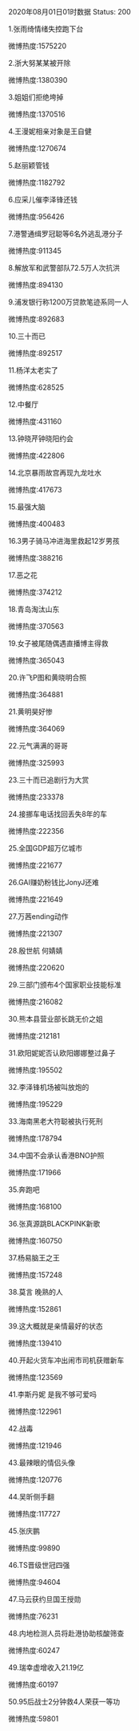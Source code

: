 2020年08月01日01时数据
Status: 200

1.张雨绮情绪失控跑下台

微博热度:1575220

2.浙大努某某被开除

微博热度:1380390

3.姐姐们拒绝垮掉

微博热度:1370516

4.王漫妮相亲对象是王自健

微博热度:1270674

5.赵丽颖管钱

微博热度:1182792

6.应采儿催李泽锋还钱

微博热度:956426

7.港警通缉罗冠聪等6名外逃乱港分子

微博热度:911345

8.解放军和武警部队72.5万人次抗洪

微博热度:894130

9.浦发银行称1200万贷款笔迹系同一人

微博热度:892683

10.三十而已

微博热度:892517

11.杨洋太老实了

微博热度:628525

12.中餐厅

微博热度:431160

13.钟晓芹钟晓阳约会

微博热度:422806

14.北京暴雨故宫再现九龙吐水

微博热度:417673

15.最强大脑

微博热度:400483

16.3男子骑马冲进海里救起12岁男孩

微博热度:388216

17.恶之花

微博热度:374212

18.青岛淘汰山东

微博热度:370563

19.女子被尾随偶遇直播博主得救

微博热度:365043

20.许飞P图和黄晓明合照

微博热度:364881

21.黄明昊好惨

微博热度:364069

22.元气满满的哥哥

微博热度:325993

23.三十而已追剧行为大赏

微博热度:233378

24.接挪车电话找回丢失8年的车

微博热度:222356

25.全国GDP超万亿城市

微博热度:221677

26.GAI赚奶粉钱比JonyJ还难

微博热度:221649

27.万茜ending动作

微博热度:221307

28.殷世航 何婧婧

微博热度:220620

29.三部门颁布4个国家职业技能标准

微博热度:216082

30.熊本县营业部长跳无价之姐

微博热度:212181

31.欧阳妮妮否认欧阳娜娜整过鼻子

微博热度:195502

32.李泽锋机场被叫放炮的

微博热度:195229

33.海南黑老大符聪被执行死刑

微博热度:178794

34.中国不会承认香港BNO护照

微博热度:171966

35.奔跑吧

微博热度:168100

36.张真源跳BLACKPINK新歌

微博热度:160750

37.杨易脑王之王

微博热度:157248

38.莫言 晚熟的人

微博热度:152861

39.这大概就是亲情最好的状态

微博热度:139410

40.开起火货车冲出闹市司机获赠新车

微博热度:123569

41.李斯丹妮 是我不够可爱吗

微博热度:122961

42.战毒

微博热度:121946

43.最辣眼的情侣头像

微博热度:120776

44.吴昕侧手翻

微博热度:117727

45.张庆鹏

微博热度:99890

46.TS晋级世冠四强

微博热度:94604

47.马云获约旦国王授勋

微博热度:76231

48.内地检测人员将赴港协助核酸筛查

微博热度:60247

49.瑞幸虚增收入21.19亿

微博热度:60197

50.95后战士2分钟救4人荣获一等功

微博热度:59801

